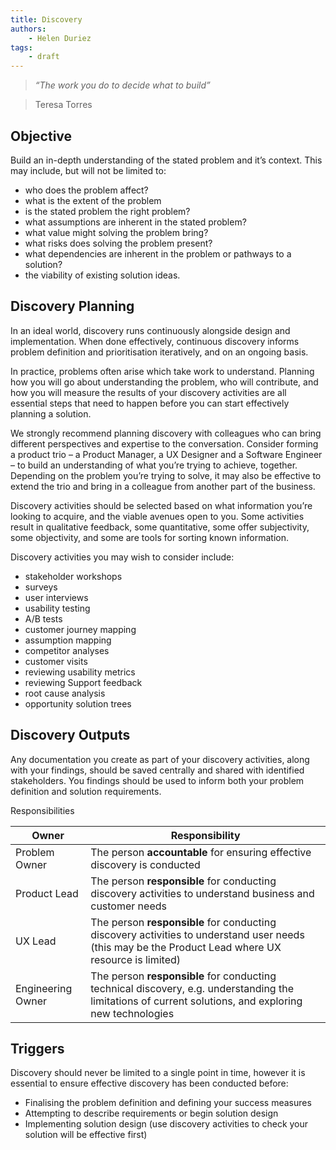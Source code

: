 ```yaml
---
title: Discovery 
authors: 
    - Helen Duriez
tags:
    - draft
---
```


> *“The work you do to decide what to build”*

> Teresa Torres

## Objective

Build an in-depth understanding of the stated problem and it’s context. This may include, but will not be limited to:

- who does the problem affect?
- what is the extent of the problem
- is the stated problem the right problem?
- what assumptions are inherent in the stated problem?
- what value might solving the problem bring?
- what risks does solving the problem present?
- what dependencies are inherent in the problem or pathways to a solution?
- the viability of existing solution ideas.

## Discovery Planning

In an ideal world, discovery runs continuously alongside design and implementation. When done effectively, continuous discovery informs problem definition and prioritisation iteratively, and on an ongoing basis.

In practice, problems often arise which take work to understand. Planning how you will go about understanding the problem, who will contribute, and how you will measure the results of your discovery activities are all essential steps that need to happen before you can start effectively planning a solution.

We strongly recommend planning discovery with colleagues who can bring different perspectives and expertise to the conversation. Consider forming a product trio – a Product Manager, a UX Designer and a Software Engineer – to build an understanding of what you’re trying to achieve, together. Depending on the problem you’re trying to solve, it may also be effective to extend the trio and bring in a colleague from another part of the business.

Discovery activities should be selected based on what information you’re looking to acquire, and the viable avenues open to you. Some activities result in qualitative feedback, some quantitative, some offer subjectivity, some objectivity, and some are tools for sorting known information.

Discovery activities you may wish to consider include:

- stakeholder workshops
- surveys
- user interviews
- usability testing
- A/B tests
- customer journey mapping
- assumption mapping
- competitor analyses
- customer visits
- reviewing usability metrics
- reviewing Support feedback
- root cause analysis
- opportunity solution trees
 
## Discovery Outputs

Any documentation you create as part of your discovery activities, along with your findings, should be saved centrally and shared with identified stakeholders. You findings should be used to inform both your problem definition and solution requirements.
 
Responsibilities

| Owner | Responsibility |
| - | - |
| Problem Owner     | The person **accountable** for ensuring effective discovery is conducted |
| Product Lead      | The person **responsible** for conducting discovery activities to understand business and customer needs |
| UX Lead           | The person **responsible** for conducting discovery activities to understand user needs (this may be the Product Lead where UX resource is limited) |
| Engineering Owner  | The person **responsible** for conducting technical discovery, e.g. understanding the limitations of current solutions, and exploring new technologies |
 
## Triggers

Discovery should never be limited to a single point in time, however it is essential to ensure effective discovery has been conducted before:

- Finalising the problem definition and defining your success measures
- Attempting to describe requirements or begin solution design
- Implementing solution design (use discovery activities to check your solution will be effective first)